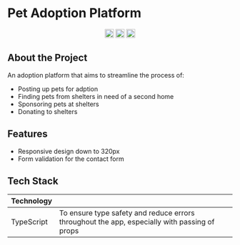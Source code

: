 # Pet Adoption Platform

<div align="center">
  
  <img src="https://img.shields.io/badge/TypeScript-007ACC?style=for-the-badge&logo=typescript&logoColor=white" height=20 alt="typescript logo">
  <img src="https://img.shields.io/badge/React-007ACC?style=for-the-badge&logo=react&logoColor=white" height=20 alt="react logo">
  <img src="https://img.shields.io/badge/CSS3-1572B6?style=for-the-badge&logo=css3&logoColor=white" height=20 alt="css logo">
  
</div>

## About the Project
An adoption platform that aims to streamline the process of:
- Posting up pets for adption
- Finding pets from shelters in need of a second home
- Sponsoring pets at shelters
- Donating to shelters


## Features
- Responsive design down to 320px
- Form validation for the contact form

## Tech Stack
| Technology |  |
|---|---|
| TypeScript | To ensure type safety and reduce errors throughout the app, especially with passing of props |


